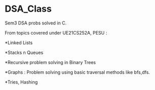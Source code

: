# DSA_Class
Sem3 DSA probs solved in C.

From topics covered under UE21CS252A, PESU : 

*Linked Lists

*Stacks n Queues

*Recursive problem solving in Binary Trees

*Graphs : Problem solving using basic traversal methods like bfs,dfs.

*Tries, Hashing
